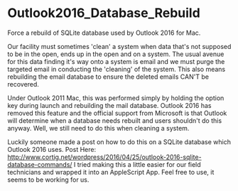 # Outlook2016_Database_Rebuild
Force a rebuild of SQLite database used by Outlook 2016 for Mac.  

Our facility must sometimes 'clean' a system when data that's not supposed to be in the open, ends up in the open and on a system. The usual avenue for this data finding it's way onto a system is email and we must purge the targeted email in conducting the 'cleaning' of the system. This also means rebuilding the email database to ensure the deleted emails CAN'T be recovered.

Under Outlook 2011 Mac, this was performed simply by holding the option key during launch and rebuilding the mail database. Outlook 2016 has removed this feature and the official support from Microsoft is that Outlook will determine when a database needs rebuilt and users shouldn't do this anyway. Well, we still need to do this when cleaning a system.

Luckily someone made a post on how to do this on a SQLite database which Outlook 2016 uses. Post Here: http://www.cortig.net/wordpress/2016/04/25/outlook-2016-sqlite-database-commands/ I tried making this a little easier for our field technicians and wrapped it into an AppleScript App. Feel free to use, it seems to be working for us. 
